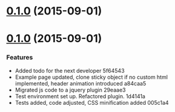 <a name="0.1.0"></a>
# [0.1.0](//compare/0.1.0...v0.1.0) (2015-09-01)




<a name="0.1.0"></a>
# [0.1.0](//compare/a84caa5...0.1.0) (2015-09-01)


### Features

* Added todo for the next developer 5f64543
* Example page updated, clone sticky object if no custom html implemented, header animation introduced a84caa5
* Migrated js code to a jquery plugin 29eaae3
* Test environment set up. Refactored plugin. 1d4141a
* Tests added, code adjusted, CSS minification added 005c1a4



